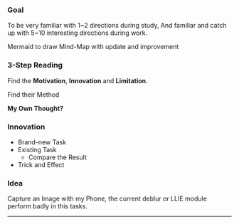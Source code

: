 ### Goal

To be very familiar with 1~2 directions during study, And familiar and catch up with 5~10 interesting directions during work.



Mermaid to draw Mind-Map with update and improvement





### 3-Step Reading

Find the **Motivation**, **Innovation** and **Limitation**.

Find their Method

**My Own Thought?**

### **Innovation**

- Brand-new Task
- Existing Task
  - Compare the Result
- Trick and Effect

### Idea

Capture an Image with my Phone, the current deblur or LLIE module perform badly in this tasks. 

****
